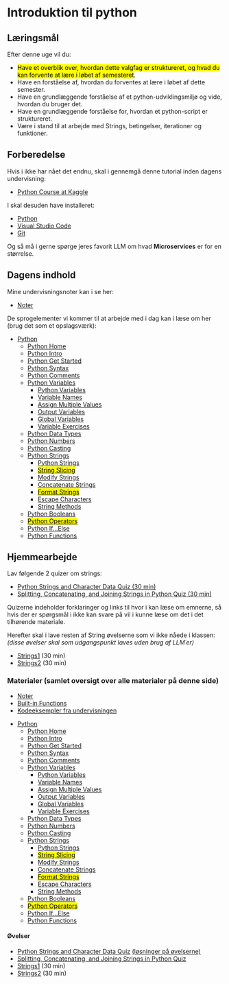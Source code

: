# Introduktion til python

## Læringsmål

Efter denne uge vil du:

- <mark>Have et overblik over, hvordan dette valgfag er struktureret, og hvad du kan forvente at lære i løbet af semesteret</mark>.
- Have en forståelse af, hvordan du forventes at lære i løbet af dette semester.
- Have en grundlæggende forståelse af et python-udviklingsmiljø og vide, hvordan du bruger det.
- Have en grundlæggende forståelse for, hvordan et python-script er struktureret.
- Være i stand til at arbejde med Strings, betingelser, iterationer og funktioner.

## Forberedelse
Hvis i ikke har nået det endnu, skal i gennemgå denne tutorial inden dagens undervisning:
 
* [Python Course at Kaggle](https://www.kaggle.com/code/colinmorris/hello-python)

I skal desuden have installeret: 
* [Python](https://www.python.org/downloads/)
* [Visual Studio Code](https://code.visualstudio.com/)
* [Git](https://git-scm.com/downloads)

Og så må i gerne spørge jeres favorit LLM om hvad **Microservices** er for en størrelse.

## Dagens indhold
Mine undervisningsnoter kan i se her:

* [Noter](materialer/notes/notes_python_1.html)

De sprogelementer vi kommer til at arbejde med i dag kan i læse om her (brug det som et opslagsværk):


- [Python](https://www.w3schools.com/python/default.asp)
  - [Python Home](https://www.w3schools.com/python/default.asp)
  - [Python Intro](https://www.w3schools.com/python/python_intro.asp)
  - [Python Get Started](https://www.w3schools.com/python/python_getstarted.asp)
  - [Python Syntax](https://www.w3schools.com/python/python_syntax.asp)
  - [Python Comments](https://www.w3schools.com/python/python_comments.asp)
  - [Python Variables](https://www.w3schools.com/python/python_variables.asp)
    - [Python Variables](https://www.w3schools.com/python/python_variables.asp)
    - [Variable Names](https://www.w3schools.com/python/python_variables_names.asp)
    - [Assign Multiple Values](https://www.w3schools.com/python/python_variables_multiple.asp)
    - [Output Variables](https://www.w3schools.com/python/python_variables_output.asp)
    - [Global Variables](https://www.w3schools.com/python/python_variables_global.asp)
    - [Variable Exercises](https://www.w3schools.com/python/python_variables_exercises.asp)
  - [Python Data Types](https://www.w3schools.com/python/python_datatypes.asp)
  - [Python Numbers](https://www.w3schools.com/python/python_numbers.asp)
  - [Python Casting](https://www.w3schools.com/python/python_casting.asp)
  - [Python Strings](https://www.w3schools.com/python/python_strings.asp)
    - [Python Strings](https://www.w3schools.com/python/python_strings.asp)
    - [<mark>String Slicing</mark>](https://www.w3schools.com/python/python_strings_slicing.asp)
    - [Modify Strings](https://www.w3schools.com/python/python_strings_modify.asp)
    - [Concatenate Strings](https://www.w3schools.com/python/python_strings_concatenate.asp)
    - [<mark>Format Strings</mark>](https://www.w3schools.com/python/python_strings_format.asp)
    - [Escape Characters](https://www.w3schools.com/python/python_strings_escape.asp)
    - [String Methods](https://www.w3schools.com/python/python_strings_methods.asp)
  - [Python Booleans](https://www.w3schools.com/python/python_booleans.asp)
  - [<mark>Python Operators</mark>](https://www.w3schools.com/python/python_operators.asp)
  - [Python If...Else](https://www.w3schools.com/python/python_conditions.asp)
  - [Python Functions](https://www.w3schools.com/python/python_functions.asp)

## Hjemmearbejde

Lav følgende 2 quizer om strings: 

* [Python Strings and Character Data Quiz (30 min)](https://realpython.com/quizzes/python-strings/)
* [Splitting, Concatenating, and Joining Strings in Python Quiz (30 min)](https://realpython.com/quizzes/python-split-strings/)  

Quizerne indeholder forklaringer og links til hvor i kan læse om emnerne, så hvis der er spørgsmål i ikke kan svare på vil i kunne læse om det i det tilhørende materiale. 

Herefter skal i lave resten af String øvelserne som vi ikke nåede i klassen:    
_(disse øvelser skal som udgangspunkt laves uden brug af LLM´er)_

* [Strings1](https://github.com/ITAKEA/kode_fra_undervisning_e24/blob/master/python1/exercises/string1.ipynb) (30 min)
* [Strings2](https://github.com/ITAKEA/kode_fra_undervisning_e24/blob/master/python1/exercises/string2.ipynb) (30 min)

### Materialer (samlet oversigt over alle materialer på denne side)

* [Noter](https://github.com/ITAKEA/kode_fra_undervisning_e24/blob/master/python1/noter_fra_undervisningen/notes_python_1.ipynb)
* [Built-in Functions](https://docs.python.org/3/library/functions.html)
* [Kodeeksempler fra undervisningen](https://github.com/ITAKEA/kode_fra_undervisning_e24)

- [Python](https://www.w3schools.com/python/default.asp)
  - [Python Home](https://www.w3schools.com/python/default.asp)
  - [Python Intro](https://www.w3schools.com/python/python_intro.asp)
  - [Python Get Started](https://www.w3schools.com/python/python_getstarted.asp)
  - [Python Syntax](https://www.w3schools.com/python/python_syntax.asp)
  - [Python Comments](https://www.w3schools.com/python/python_comments.asp)
  - [Python Variables](https://www.w3schools.com/python/python_variables.asp)
    - [Python Variables](https://www.w3schools.com/python/python_variables.asp)
    - [Variable Names](https://www.w3schools.com/python/python_variables_names.asp)
    - [Assign Multiple Values](https://www.w3schools.com/python/python_variables_multiple.asp)
    - [Output Variables](https://www.w3schools.com/python/python_variables_output.asp)
    - [Global Variables](https://www.w3schools.com/python/python_variables_global.asp)
    - [Variable Exercises](https://www.w3schools.com/python/python_variables_exercises.asp)
  - [Python Data Types](https://www.w3schools.com/python/python_datatypes.asp)
  - [Python Numbers](https://www.w3schools.com/python/python_numbers.asp)
  - [Python Casting](https://www.w3schools.com/python/python_casting.asp)
  - [Python Strings](https://www.w3schools.com/python/python_strings.asp)
    - [Python Strings](https://www.w3schools.com/python/python_strings.asp)
    - [<mark>String Slicing</mark>](https://www.w3schools.com/python/python_strings_slicing.asp)
    - [Modify Strings](https://www.w3schools.com/python/python_strings_modify.asp)
    - [Concatenate Strings](https://www.w3schools.com/python/python_strings_concatenate.asp)
    - [<mark>Format Strings</mark>](https://www.w3schools.com/python/python_strings_format.asp)
    - [Escape Characters](https://www.w3schools.com/python/python_strings_escape.asp)
    - [String Methods](https://www.w3schools.com/python/python_strings_methods.asp)
  - [Python Booleans](https://www.w3schools.com/python/python_booleans.asp)
  - [<mark>Python Operators</mark>](https://www.w3schools.com/python/python_operators.asp)
  - [Python If...Else](https://www.w3schools.com/python/python_conditions.asp)
  - [Python Functions](https://www.w3schools.com/python/python_functions.asp)

#### Øvelser

* [Python Strings and Character Data Quiz](https://realpython.com/quizzes/python-strings/) [(løsninger på øvelserne)](https://github.com/ITAKEA/kode_fra_undervisning_e24/tree/master/python1/exercises/solutions)
* [Splitting, Concatenating, and Joining Strings in Python Quiz](https://realpython.com/quizzes/python-split-strings/)  
* [Strings1](https://github.com/ITAKEA/kode_fra_undervisning_e24/blob/master/python1/exercises/string1.ipynb) (30 min)
* [Strings2](https://github.com/ITAKEA/kode_fra_undervisning_e24/blob/master/python1/exercises/string2.ipynb) (30 min)
